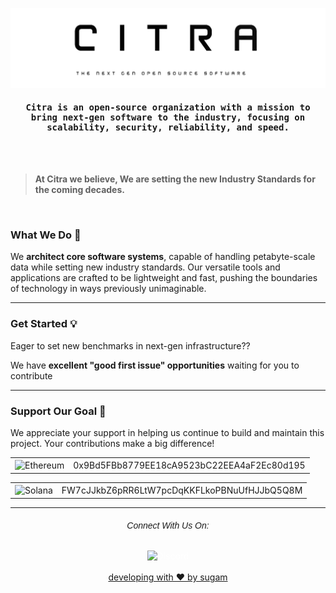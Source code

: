<p align="center"><a href="https://github.com/citra-org" target="_blank"><img src="https://raw.githubusercontent.com/citra-org/.github/main/citra.png" title="Citra" alt="Citra-Logo"></a>
</p>


<h4 align="center" style="font-family: 'Source Code Pro', monospace;">Citra is an open-source organization with a mission to bring next-gen software to the industry, focusing on scalability, security, reliability, and speed.</h4>


<br/>
<br/>

> **At Citra we believe, We are setting the new Industry Standards for the coming decades.**

<br/>

### What We Do 🚀

We **architect core software systems**, capable of handling petabyte-scale data while setting new industry standards. Our versatile tools and applications are crafted to be lightweight and fast, pushing the boundaries of technology in ways previously unimaginable.


---

### Get Started 💡

Eager to set new benchmarks in next-gen infrastructure??

We have **excellent "good first issue" opportunities** waiting for you to contribute

---

### Support Our Goal 🌟

We appreciate your support in helping us continue to build and maintain this project. Your contributions make a big difference!

<table>
  <tr>
    <td style="text-align: center; vertical-align: middle;">
      <img alt="Ethereum" src="https://cdn.jsdelivr.net/gh/atomiclabs/cryptocurrency-icons@1a63530be6e374711a8554f31b17e4cb92c25fa5/32/white/eth.png" style="vertical-align: middle;">
    </td>
    <td style="text-align: center; vertical-align: middle;">
        0x9Bd5FBb8779EE18cA9523bC22EEA4aF2Ec80d195
    </td>
  </tr>
</table>

<table>
  <tr>
    <td style="text-align: center; vertical-align: middle;">
      <img alt="Solana" src="https://cdn.jsdelivr.net/gh/atomiclabs/cryptocurrency-icons@1a63530be6e374711a8554f31b17e4cb92c25fa5/svg/white/sol.svg" style="vertical-align: middle;">
    </td>
    <td style="text-align: center; vertical-align: middle;">
      FW7cJJkbZ6pRR6LtW7pcDqKKFLkoPBNuUfHJJbQ5Q8M
    </td>
  </tr>
</table>

---

<div align="center">
<h6 style="font-family: 'Poppins', sans-serif;">Connect With Us On:</h6>
<a href="https://discord.gg/UgTMSDvd" target="_blank" style="text-decoration: none; color: white;">
  <img alt="Discord" src="https://img.shields.io/badge/discord-%231DA1F2.svg?&style=for-the-badge&logo=discord&logoColor=white" />
</a>
<br/>
<br/>
<a href="https://github.com/sugamkuber">
    developing with ♥ by sugam
</a>
</div>
